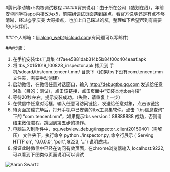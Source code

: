 #腾讯移动端x5内核调试教程
#####背景说明：由于所在公司（酷划在线），年前安卓同学将app内核改为x5，前端组调试页面遇到痛点，看官方说明还是有点不够清晰，经过@李庆美 大哥指点，也加上自己踩过的坑，整理如下希望帮到有需要的小伙伴们。

###个人邮箱：lijialong_web@icloud.com(有问题可以写邮件)

###步骤：
  1. 在手机安装tbs工具集 4f7aee5881dab314b5b84f00c404eaaf.apk
  2.  将 tbs_20151019_100828_inspector.apk 拷贝到 手机/sdcard/tbs/com.tencent.mm/   目录下（如果tbs下没有com.tencent.mm文件夹，需要手动创建）
  3.  启动微信，在微信任意对话窗口，输入 http://debugtbs.qq.com 发送给任意对象（目的：测试），点击该链接，点击页面中“安装本地tbs内核”
  4.  等待20秒左右，提示安装成功。（失败，请重复上一步）
  5.  在微信中任意对话框，输入任意可访问链接，发送给任意对象，点击该链接
  6.  待页面加载完毕后，打开手机中已安装的tbs工具集软件。点击  “tbs信息查询” 下的 “com.tencent.mm”，如果提示tbs version：88888888 成功，否则请结束微信进程，跳回到第五步的操作。
  7.  电脑进入到附件中，sq_webview_debug/inspector_client20150401（需解压） 文件夹下，执行命令 python ./inspector.py, 命令行展示 ('Serving HTTP on', '0.0.0.0', 'port', 9223, '…') 说明成功。
   8. 保证此时微信中已经在访问有效页面，在chrome浏览器输入 localhost:9222,可以看到下图类似页面说明可以调试

 ![Aaron Swartz](https://github.com/shawushe/TencentX5Debugging/blob/master/img/1.png)
